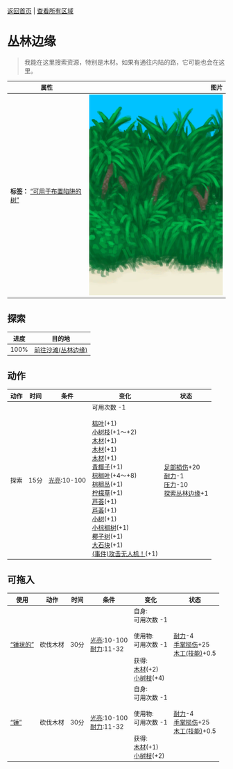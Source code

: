 [返回首页](index.md)   |  [查看所有区域](area.md)
# 丛林边缘  
> 我能在这里搜索资源，特别是木材。如果有通往内陆的路，它可能也会在这里。  
  
  属性  |   图片   
 ----  |  ----:   
 **标签：**	[“可用于布置陷阱的树”](tag_SnareCompatible.md)  |  ![](Sprite/JunglePatch.png)   
  
## 探索  
进度  |  目的地  
----  |  ----  
100%  |  [前往沙滩(丛林边缘)](Path_OutskirtsToBeach.md)  
## 动作  
动作  |  时间  |  条件  |  变化  |  状态  
----  |  ----  |  ----  |  ----  |  ----  
探索  |  15分  |  [光亮](Light.md):10-100  |  可用次数  -1<br><br>[枯叶](LeavesDry.md)(+1)<br>[小树枝](Sticks.md)(+1～+2)<br>[木材](Wood.md)(+1)<br>[木材](Wood.md)(+1)<br>[木材](Wood.md)(+1)<br>[青椰子](CoconutHusked.md)(+1)<br>[棕榈叶](PalmFronds.md)(+4～+8)<br>[棕榈丛](PalmBush.md)(+1)<br>[柠檬草](Lemongrass.md)(+1)<br>[芦荟](AloeVera.md)(+1)<br>[芦荟](AloeVera.md)(+1)<br>[小树](SmallTree.md)(+1)<br>[小棕榈树](SmallPalm.md)(+1)<br>[椰子树](PalmTreeNew.md)(+1)<br>[大石块](StoneHeavy.md)(+1)<br>[(事件)攻击无人机！](Event_DroneFight.md)(+1)  |  [足部损伤](FootDamage.md)+20<br>[耐力](Stamina.md)-1<br>[压力](Stress.md)-10<br>[探索丛林边缘](Exploration_JungleOutskirts.md)+1  
## 可拖入  
使用  |  动作  |  时间  |  条件  |  变化  |  状态  
----  |  ----  |  ----  |  ----  |  ----  |  ----  
[“锤状的”](tag_AxeAdv.md)  |  砍伐木材  |  30分  |  [光亮](Light.md):10-100<br>[耐力](Stamina.md):11-32  |  自身:<br>可用次数  -1<br><br>使用物:<br>可用次数  -1<br><br>获得:<br>[木材](Wood.md)(+2)<br>[小树枝](Sticks.md)(+4)<br>  |  [耐力](Stamina.md)-4<br>[手掌损伤](HandDamage.md)+25<br>[木工(技能)](Skill_Woodworking.md)+0.5  
[“锤”](tag_Axe.md)  |  砍伐木材  |  30分  |  [光亮](Light.md):10-100<br>[耐力](Stamina.md):11-32  |  自身:<br>可用次数  -1<br><br>使用物:<br>可用次数  -1<br><br>获得:<br>[木材](Wood.md)(+1)<br>[小树枝](Sticks.md)(+2)<br>  |  [耐力](Stamina.md)-4<br>[手掌损伤](HandDamage.md)+25<br>[木工(技能)](Skill_Woodworking.md)+0.5  

